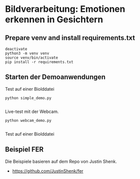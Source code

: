 # Bildverarbeitung: Emotionen erkennen in Gesichtern

## Prepare venv and install requirements.txt
```
deactivate
python3 -m venv venv
source venv/bin/activate
pip install -r requirements.txt

```


## Starten der Demoanwendungen
Test auf einer Biolddatei
```
python simple_demo.py


```


Live-test mit der Webcam.

```
python webcam_demo.py


```

Test auf einer Biolddatei




## Beispiel FER

Die Beispiele basieren auf dem Repo von Justin Shenk.

- https://github.com/JustinShenk/fer


